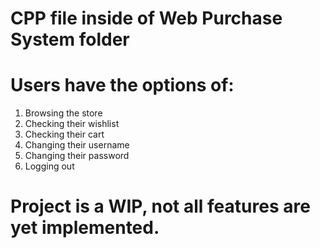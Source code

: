 # CPP file inside of Web Purchase System folder
# Users have the options of:
1. Browsing the store
2. Checking their wishlist
3. Checking their cart
4. Changing their username
5. Changing their password
6. Logging out

# Project is a WIP, not all features are yet implemented.
